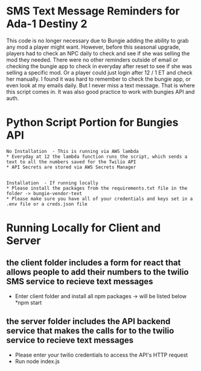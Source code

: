 # SMS Text Message Reminders for Ada-1 Destiny 2

This code is no longer necessary due to Bungie adding the ability to grab any mod a player might want. However, before  this seasonal upgrade, players had to check an NPC daily to check and see if she was selling the mod they needed.
There were no other reminders outside of email or checking the bungie app to check in everyday after reset to see if she was selling a specific mod. Or a player could just login after 12 / 1 ET and check her manually. I found it was hard to remember to check the bungie app, or even look at my emails daily. But I never miss a text message. That is where this script comes in. It was also good practice to work with bungies API and auth.


# Python Script Portion for Bungies API
    No Installation  - This is running via AWS lambda
    * Everyday at 12 the lambda function runs the script, which sends a text to all the numbers saved for the Twilio API
    * API Secrets are stored via AWS Secrets Manager
    
        
    Installation  - If running locally
    * Please install the packages from the requirements.txt file in the folder -> bungie-vendor-text
    * Please make sure you have all of your credentials and keys set in a .env file or a creds.json file
    

# Running Locally for Client and Server
## the client folder includes a form for react that allows people to add their numbers to the twilio SMS service to recieve text messages
* Enter client folder and install all npm packages -> will be listed below
*npm start

## the server folder includes the API backend service that makes the calls for to the twilio service to recieve text messages
* Please enter your twilio credentials to access the API's HTTP request
* Run node index.js
